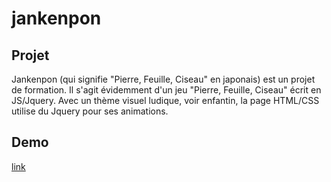 # jankenpon

## Projet
Jankenpon (qui signifie "Pierre, Feuille, Ciseau" en japonais) est un projet de formation. Il s'agit évidemment d'un jeu "Pierre, Feuille, Ciseau" écrit en JS/Jquery. Avec un thème visuel ludique, voir enfantin, la page HTML/CSS utilise du Jquery pour ses animations. 

## Demo

[link](https://jankenpon.netlify.com/)
